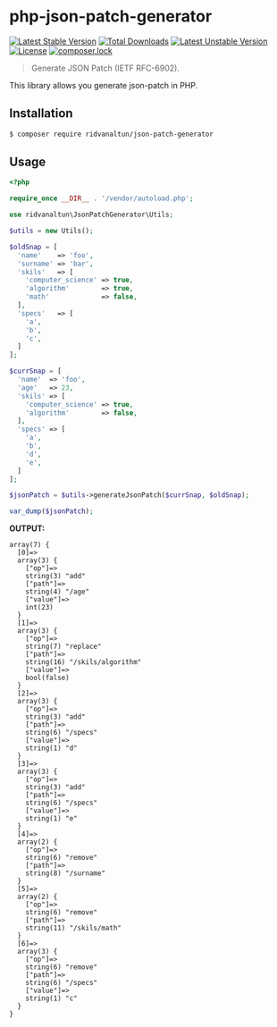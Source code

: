 # php-json-patch-generator

[![Latest Stable Version](https://poser.pugx.org/ridvanaltun/json-patch-generator/v/stable)](https://packagist.org/packages/ridvanaltun/json-patch-generator)
[![Total Downloads](https://poser.pugx.org/ridvanaltun/json-patch-generator/downloads)](https://packagist.org/packages/ridvanaltun/json-patch-generator)
[![Latest Unstable Version](https://poser.pugx.org/ridvanaltun/json-patch-generator/v/unstable)](https://packagist.org/packages/ridvanaltun/json-patch-generator)
[![License](https://poser.pugx.org/ridvanaltun/json-patch-generator/license)](https://packagist.org/packages/ridvanaltun/json-patch-generator)
[![composer.lock](https://poser.pugx.org/ridvanaltun/json-patch-generator/composerlock)](https://packagist.org/packages/ridvanaltun/json-patch-generator)

> Generate JSON Patch (IETF RFC-6902).

This library allows you generate json-patch in PHP.

## Installation

```bash
$ composer require ridvanaltun/json-patch-generator
```

## Usage

```php
<?php

require_once __DIR__ . '/vendor/autoload.php';

use ridvanaltun\JsonPatchGenerator\Utils;

$utils = new Utils();

$oldSnap = [
  'name'    => 'foo',
  'surname' => 'bar',
  'skils'   => [
    'computer_science' => true,
    'algorithm'        => true,
    'math'             => false,
  ],
  'specs'   => [
    'a',
    'b',
    'c',
  ]
];

$currSnap = [
  'name'  => 'foo',
  'age'   => 23,
  'skils' => [
    'computer_science' => true,
    'algorithm'        => false,
  ],
  'specs' => [
    'a',
    'b',
    'd',
    'e',
  ]
];

$jsonPatch = $utils->generateJsonPatch($currSnap, $oldSnap);

var_dump($jsonPatch);
```
**OUTPUT:**
```
array(7) {
  [0]=>
  array(3) {
    ["op"]=>
    string(3) "add"
    ["path"]=>
    string(4) "/age"
    ["value"]=>
    int(23)
  }
  [1]=>
  array(3) {
    ["op"]=>
    string(7) "replace"
    ["path"]=>
    string(16) "/skils/algorithm"
    ["value"]=>
    bool(false)
  }
  [2]=>
  array(3) {
    ["op"]=>
    string(3) "add"
    ["path"]=>
    string(6) "/specs"
    ["value"]=>
    string(1) "d"
  }
  [3]=>
  array(3) {
    ["op"]=>
    string(3) "add"
    ["path"]=>
    string(6) "/specs"
    ["value"]=>
    string(1) "e"
  }
  [4]=>
  array(2) {
    ["op"]=>
    string(6) "remove"
    ["path"]=>
    string(8) "/surname"
  }
  [5]=>
  array(2) {
    ["op"]=>
    string(6) "remove"
    ["path"]=>
    string(11) "/skils/math"
  }
  [6]=>
  array(3) {
    ["op"]=>
    string(6) "remove"
    ["path"]=>
    string(6) "/specs"
    ["value"]=>
    string(1) "c"
  }
}
```
